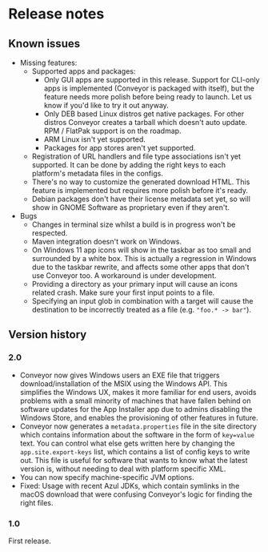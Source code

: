 # Release notes

## Known issues

* Missing features:
    * Supported apps and packages:
        * Only GUI apps are supported in this release. Support for CLI-only apps is implemented (Conveyor is packaged with itself), but the feature needs more polish before being ready to launch. Let us know if you'd like to try it out anyway.
        * Only DEB based Linux distros get native packages. For other distros Conveyor creates a tarball which doesn't auto update. RPM / FlatPak support is on the roadmap.
        * ARM Linux isn't yet supported.
        * Packages for app stores aren't yet supported.
    * Registration of URL handlers and file type associations isn't yet supported. It can be done by adding the right keys to each platform's metadata files in the configs.
    * There's no way to customize the generated download HTML. This feature is implemented but requires more polish before it's ready.
    * Debian packages don't have their license metadata set yet, so will show in GNOME Software as proprietary even if they aren't.
* Bugs
    * Changes in terminal size whilst a build is in progress won't be respected.
    * Maven integration doesn't work on Windows.
    * On Windows 11 app icons will show in the taskbar as too small and surrounded by a white box. This is actually a regression in Windows due to the taskbar rewrite, and affects some other apps that don't use Conveyor too. A workaround is under development.
    * Providing a directory as your primary input will cause an icons related crash. Make sure your first input points to a file.
    * Specifying an input glob in combination with a target will cause the destination to be incorrectly treated as a file (e.g. `"foo.* -> bar"`).

## Version history

### 2.0

* Conveyor now gives Windows users an EXE file that triggers download/installation of the MSIX using the Windows API. This simplifies the Windows UX, makes it more familiar for end users, avoids problems with a small minority of machines that have fallen behind on software updates for the App Installer app due to admins disabling the Windows Store, and enables the provisioning of other features in future.
* Conveyor now generates a `metadata.properties` file in the site directory which contains information about the software in the form of `key=value` text. You can control what else gets written here by changing the `app.site.export-keys` list, which contains a list of config keys to write out. This file is useful for software that wants to know what the latest version is, without needing to deal with platform specific XML.
* You can now specify machine-specific JVM options. 
* Fixed: Usage with recent Azul JDKs, which contain symlinks in the macOS download that were confusing Conveyor's logic for finding the right files.   

### 1.0

First release.
